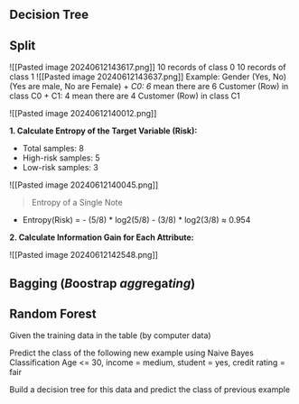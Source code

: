 ## Decision Tree

## Split
![[Pasted image 20240612143617.png]]
	10 records of class 0
	10 records of class 1
	![[Pasted image 20240612143637.png]]
	Example: Gender (Yes, No) (Yes are male, No are Female)
	+ *C0: 6* mean there are 6 Customer (Row) in class C0
	+ C1: 4 mean there are 4 Customer (Row) in class C1


![[Pasted image 20240612140012.png]]

**1. Calculate Entropy of the Target Variable (Risk):**
- Total samples: 8
- High-risk samples: 5
- Low-risk samples: 3

![[Pasted image 20240612140045.png]]
> Entropy of a Single Note
+ Entropy(Risk) = - (5/8) * log2(5/8) - (3/8) * log2(3/8) ≈ 0.954

**2. Calculate Information Gain for Each Attribute:**


![[Pasted image 20240612142548.png]]


## Bagging (*B*oostrap *agg*rega*ting*) 



## Random Forest


Given the training data in the table (by computer data)

Predict the class of the following new example using Naive Bayes Classification Age <= 30, income = medium, student = yes, credit rating = fair

Build a decision tree for this data and predict the class of previous example